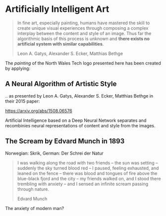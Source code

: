 
# Artificially Intelligent Art

> In fine art, especially painting, humans have mastered the skill to
> create unique visual experiences through composing a complex interplay
> between the content and style of an image. Thus far the algorithmic
> basis of this process is unknown and **there exists no artificial system
> with similar capabilities**.
> 
> Leon A. Gatys, Alexander S. Ecker, Matthias Bethge


The *painting* of the North Wales Tech logo presented here has been created by applying:

## A Neural Algorithm of Artistic Style

.. as presented by Leon A. Gatys, Alexander S. Ecker, Matthias Bethge in their 2015 paper:

https://arxiv.org/abs/1508.06576


Artificial Intelligence based on a Deep Neural Network separates and
recombinies neural representations of content and style from the images.


## The Scream by Edvard Munch in 1893

Norwegian: Skrik, German: Der Schrei der Natur

> I was walking along the road with two friends – the sun was setting –
> suddenly the sky turned blood red – I paused, feeling exhausted, and leaned
> on the fence – there was blood and tongues of fire above the blue-black
> fjord and the city – my friends walked on, and I stood there trembling with
> anxiety – and I sensed an infinite scream passing through nature.
> 
> Edvard Munch

The anxiety of modern man?

